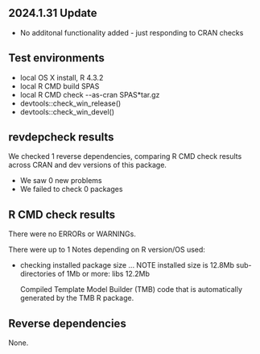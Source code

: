 ## 2024.1.31 Update
* No additonal functionality added - just responding to CRAN checks

## Test environments
* local OS X install, R 4.3.2
* local R CMD build SPAS
* local R CMD check --as-cran SPAS*tar.gz
* devtools::check_win_release()
* devtools::check_win_devel()


## revdepcheck results

We checked 1 reverse dependencies, comparing R CMD check results across CRAN and dev versions of this package.

 * We saw 0 new problems
 * We failed to check 0 packages


## R CMD check results
There were no ERRORs or WARNINGs. 

There were up to 1 Notes depending on R version/OS used: 

* checking installed package size ... NOTE
  installed size is 12.8Mb
  sub-directories of 1Mb or more:
    libs  12.2Mb

  Compiled Template Model Builder (TMB) code that is automatically generated
  by the TMB R package.
  

## Reverse dependencies

None.